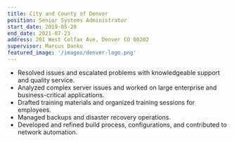 ```yaml
---
title: City and County of Denver
position: Senior Systems Administrator
start_date: 2019-05-20
end_date: 2021-07-23
address: 201 West Colfax Ave, Denver CO 80202
supervisor: Marcus Danko
featured_image: '/images/denver-logo.png'
---
```

* Resolved issues and escalated problems with knowledgeable support and quality service.
* Analyzed complex server issues and worked on large enterprise and business-critical applications.
* Drafted training materials and organized training sessions for employees.
* Managed backups and disaster recovery operations.
* Developed and refined build process, configurations, and contributed to network automation.